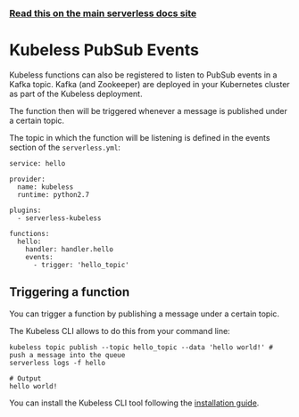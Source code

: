 <!--
title: Serverless Framework - Kubeless Events - PubSub
menuText: PubSub
menuOrder: 2
description:  PubSub Events in Kubeless
layout: Doc
-->

<!-- DOCS-SITE-LINK:START automatically generated  -->
### [Read this on the main serverless docs site](https://www.serverless.com/framework/docs/providers/kubeless/events/pubsub)
<!-- DOCS-SITE-LINK:END -->

# Kubeless PubSub Events

Kubeless functions can also be registered to listen to PubSub events in a Kafka topic. Kafka (and Zookeeper) are deployed in your Kubernetes cluster as part of the Kubeless deployment.

The function then will be triggered whenever a message is published under a certain topic.

The topic in which the function will be listening is defined in the events section of the `serverless.yml`:

```
service: hello

provider:
  name: kubeless
  runtime: python2.7

plugins:
  - serverless-kubeless

functions:
  hello:
    handler: handler.hello
    events:
      - trigger: 'hello_topic'
```

## Triggering a function

You can trigger a function by publishing a message under a certain topic.

The Kubeless CLI allows to do this from your command line:

```
kubeless topic publish --topic hello_topic --data 'hello world!' # push a message into the queue
serverless logs -f hello

# Output
hello world!
```

You can install the Kubeless CLI tool following the [installation guide](../guide/installation.md).
